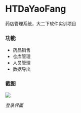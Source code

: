 # HTDaYaoFang
药店管理系统，大二下软件实训项目

### 功能

- 药品销售
- 仓库管理
- 人员管理
- 数据导出

### 截图

<img src="https://github.com/aiyouweiya/HTDaYaoFang/blob/master/screenshot/login.png?raw=true"/>

<i align="center">登录界面</i>